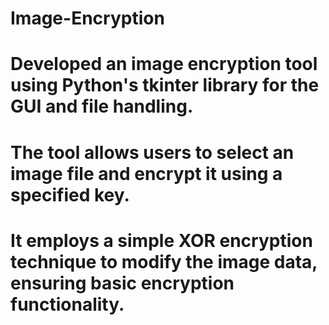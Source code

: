 # Image-Encryption
# Developed an image encryption tool using Python's tkinter library for the GUI and file handling. 
# The tool allows users to select an image file and encrypt it using a specified key. 
# It employs a simple XOR encryption technique to modify the image data, ensuring basic encryption functionality.

